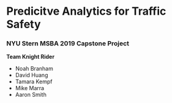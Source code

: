 # Predicitve Analytics for Traffic Safety
### NYU Stern MSBA 2019 Capstone Project
**Team Knight Rider**
* Noah Branham
* David Huang
* Tamara Kempf
* Mike Marra
* Aaron Smith
